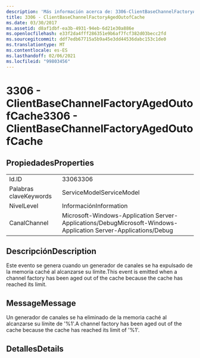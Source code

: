 ```yaml
---
description: 'Más información acerca de: 3306-ClientBaseChannelFactoryAgedOutofCache'
title: 3306 - ClientBaseChannelFactoryAgedOutofCache
ms.date: 03/30/2017
ms.assetid: d8af1dbf-ea3b-4931-94eb-6d21e30a886e
ms.openlocfilehash: e33f2da4fff286351e9b6af7fcf382d03becc2fd
ms.sourcegitcommit: ddf7edb67715a5b9a45e3dd44536dabc153c1de0
ms.translationtype: MT
ms.contentlocale: es-ES
ms.lasthandoff: 02/06/2021
ms.locfileid: "99803456"
---
```

# <a name="3306---clientbasechannelfactoryagedoutofcache"></a><span data-ttu-id="c837d-103">3306 - ClientBaseChannelFactoryAgedOutofCache</span><span class="sxs-lookup"><span data-stu-id="c837d-103">3306 - ClientBaseChannelFactoryAgedOutofCache</span></span>

## <a name="properties"></a><span data-ttu-id="c837d-104">Propiedades</span><span class="sxs-lookup"><span data-stu-id="c837d-104">Properties</span></span>  
  
|||  
|-|-|  
|<span data-ttu-id="c837d-105">Id.</span><span class="sxs-lookup"><span data-stu-id="c837d-105">ID</span></span>|<span data-ttu-id="c837d-106">3306</span><span class="sxs-lookup"><span data-stu-id="c837d-106">3306</span></span>|  
|<span data-ttu-id="c837d-107">Palabras clave</span><span class="sxs-lookup"><span data-stu-id="c837d-107">Keywords</span></span>|<span data-ttu-id="c837d-108">ServiceModel</span><span class="sxs-lookup"><span data-stu-id="c837d-108">ServiceModel</span></span>|  
|<span data-ttu-id="c837d-109">Nivel</span><span class="sxs-lookup"><span data-stu-id="c837d-109">Level</span></span>|<span data-ttu-id="c837d-110">Información</span><span class="sxs-lookup"><span data-stu-id="c837d-110">Information</span></span>|  
|<span data-ttu-id="c837d-111">Canal</span><span class="sxs-lookup"><span data-stu-id="c837d-111">Channel</span></span>|<span data-ttu-id="c837d-112">Microsoft-Windows-Application Server-Applications/Debug</span><span class="sxs-lookup"><span data-stu-id="c837d-112">Microsoft-Windows-Application Server-Applications/Debug</span></span>|  
  
## <a name="description"></a><span data-ttu-id="c837d-113">Descripción</span><span class="sxs-lookup"><span data-stu-id="c837d-113">Description</span></span>  

 <span data-ttu-id="c837d-114">Este evento se genera cuando un generador de canales se ha expulsado de la memoria caché al alcanzarse su límite.</span><span class="sxs-lookup"><span data-stu-id="c837d-114">This event is emitted when a channel factory has been aged out of the cache because the cache has reached its limit.</span></span>  
  
## <a name="message"></a><span data-ttu-id="c837d-115">Message</span><span class="sxs-lookup"><span data-stu-id="c837d-115">Message</span></span>  

 <span data-ttu-id="c837d-116">Un generador de canales se ha eliminado de la memoria caché al alcanzarse su límite de '%1'.</span><span class="sxs-lookup"><span data-stu-id="c837d-116">A channel factory has been aged out of the cache because the cache has reached its limit of '%1'.</span></span>  
  
## <a name="details"></a><span data-ttu-id="c837d-117">Detalles</span><span class="sxs-lookup"><span data-stu-id="c837d-117">Details</span></span>
